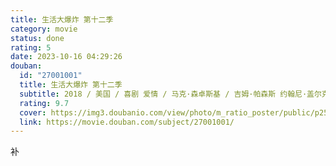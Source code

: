 ```yaml
---
title: 生活大爆炸 第十二季
category: movie
status: done
rating: 5
date: 2023-10-16 04:29:26
douban:
  id: "27001001"
  title: 生活大爆炸 第十二季
  subtitle: 2018 / 美国 / 喜剧 爱情 / 马克·森卓斯基 / 吉姆·帕森斯 约翰尼·盖尔克奇
  rating: 9.7
  cover: https://img3.doubanio.com/view/photo/m_ratio_poster/public/p2535085957.jpg
  link: https://movie.douban.com/subject/27001001/
---
```


补